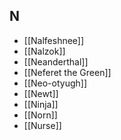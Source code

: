 ## N


- [[Nalfeshnee]]
- [[Nalzok]]
- [[Neanderthal]]
- [[Neferet the Green]]
- [[Neo-otyugh]]
- [[Newt]]
- [[Ninja]]
- [[Norn]]
- [[Nurse]]
